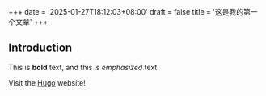 +++
date = '2025-01-27T18:12:03+08:00'
draft = false
title = '这是我的第一个文章'
+++
## Introduction

This is **bold** text, and this is *emphasized* text.

Visit the [Hugo](https://gohugo.io) website!  